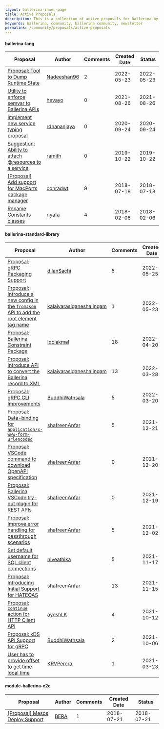 ```yaml
--- 
layout: ballerina-inner-page 
title: Active Proposals 
description: This is a collection of active proposals for Ballerina by the Ballerina community. 
keywords: ballerina, community, ballerina community, newsletter 
permalink: /community/proposals/active-proposals 
--- 
```

#### ballerina-lang

|Proposal|Author|Comments|Created Date|Status| 
|---|----|----|----|----| 
|[Proposal: Tool to Dump Runtime State](https://github.com/ballerina-platform/ballerina-lang/issues/36284)|[Nadeeshan96](https://github.com/Nadeeshan96)|2|2022-05-23|2022-05-23|
|[Utility to enforce semvar to Ballerina APIs](https://github.com/ballerina-platform/ballerina-lang/issues/32368)|[hevayo](https://github.com/hevayo)|0|2021-08-26|2021-08-26|
|[Implement new service typing proposal](https://github.com/ballerina-platform/ballerina-lang/issues/26064)|[rdhananjaya](https://github.com/rdhananjaya)|0|2020-09-24|2020-09-24|
|[Suggestion: Ability to attach @resources to a service](https://github.com/ballerina-platform/ballerina-lang/issues/19523)|[ramith](https://github.com/ramith)|0|2019-10-22|2019-10-22|
|[[Proposal] Add support for MacPorts package manager](https://github.com/ballerina-platform/ballerina-lang/issues/9675)|[conradwt](https://github.com/conradwt)|9|2018-07-18|2018-07-18|
|[Rename Constants classes](https://github.com/ballerina-platform/ballerina-lang/issues/4558)|[riyafa](https://github.com/riyafa)|4|2018-02-06|2018-02-06|

#### ballerina-standard-library

|Proposal|Author|Comments|Created Date|Status| 
|---|----|----|----|----| 
|[Proposal: gRPC Packaging Support](https://github.com/ballerina-platform/ballerina-standard-library/issues/2948)|[dilanSachi](https://github.com/dilanSachi)|5|2022-05-25|2022-05-25|
|[Proposal: Introduce a new config in the `fromJson` API to add the root element tag name](https://github.com/ballerina-platform/ballerina-standard-library/issues/2943)|[kalaiyarasiganeshalingam](https://github.com/kalaiyarasiganeshalingam)|1|2022-05-23|2022-05-23|
|[Proposal: Ballerina Constraint Package](https://github.com/ballerina-platform/ballerina-standard-library/issues/2850)|[ldclakmal](https://github.com/ldclakmal)|18|2022-04-20|2022-04-20|
|[Proposal: Introduce API to convert the Ballerina record to XML](https://github.com/ballerina-platform/ballerina-standard-library/issues/2819)|[kalaiyarasiganeshalingam](https://github.com/kalaiyarasiganeshalingam)|13|2022-03-28|2022-03-28|
|[Proposal: gRPC CLI Improvements](https://github.com/ballerina-platform/ballerina-standard-library/issues/2794)|[BuddhiWathsala](https://github.com/BuddhiWathsala)|5|2022-03-20|2022-03-20|
|[Proposal: Data-binding for `application/x-www-form-urlencoded`](https://github.com/ballerina-platform/ballerina-standard-library/issues/2530)|[shafreenAnfar](https://github.com/shafreenAnfar)|5|2021-12-21|2021-12-21|
|[Proposal: VSCode command to download OpenAPI specification](https://github.com/ballerina-platform/ballerina-standard-library/issues/2509)|[shafreenAnfar](https://github.com/shafreenAnfar)|0|2021-12-20|2021-12-20|
|[Proposal: Ballerina VSCode try-out plugin for REST APIs](https://github.com/ballerina-platform/ballerina-standard-library/issues/2508)|[shafreenAnfar](https://github.com/shafreenAnfar)|0|2021-12-19|2021-12-19|
|[Proposal: Improve error handling for passthrough scenarios ](https://github.com/ballerina-platform/ballerina-standard-library/issues/2456)|[shafreenAnfar](https://github.com/shafreenAnfar)|5|2021-12-02|2021-12-02|
|[Set default username for SQL client connections](https://github.com/ballerina-platform/ballerina-standard-library/issues/2397)|[niveathika](https://github.com/niveathika)|5|2021-11-17|2021-11-17|
|[Proposal: Introducing Initial Support for HATEOAS](https://github.com/ballerina-platform/ballerina-standard-library/issues/2391)|[shafreenAnfar](https://github.com/shafreenAnfar)|13|2021-11-15|2021-11-15|
|[Proposal: `continue` action for HTTP Client API](https://github.com/ballerina-platform/ballerina-standard-library/issues/2038)|[ayeshLK](https://github.com/ayeshLK)|4|2021-10-12|2021-10-12|
|[Proposal: xDS API Support for gRPC](https://github.com/ballerina-platform/ballerina-standard-library/issues/2011)|[BuddhiWathsala](https://github.com/BuddhiWathsala)|2|2021-10-06|2021-10-06|
|[User has to provide offset to get time local time](https://github.com/ballerina-platform/ballerina-standard-library/issues/1138)|[KRVPerera](https://github.com/KRVPerera)|1|2021-03-23|2021-03-23|

#### module-ballerina-c2c

|Proposal|Author|Comments|Created Date|Status| 
|---|----|----|----|----| 
|[[Proposal] Mesos Deploy Support](https://github.com/ballerina-platform/module-ballerina-c2c/issues/431)|[BERA](https://github.com/BERA)|1|2018-07-21|2018-07-21|

